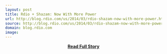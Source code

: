 ```yaml
---
layout: post
title: Rdio + Shazam: Now With More Power
url: http://blog.rdio.com/us/2014/03/rdio-shazam-now-with-more-power.html
source: http://blog.rdio.com/us/2014/03/rdio-shazam-now-with-more-power.html
domain: blog.rdio.com
image: 
---
```


<p></p>
<center><p><a href="http://blog.rdio.com/us/2014/03/rdio-shazam-now-with-more-power.html" style='padding:25px; font-sze:18px; font-weight: bold;'>Read Full Story</a></p></center>
